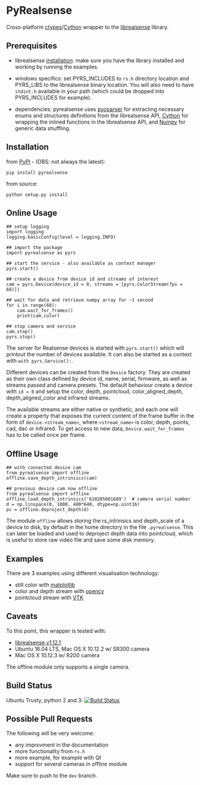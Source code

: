 # PyRealsense

Cross-platform [ctypes](https://docs.python.org/2/library/ctypes.html)/[Cython](http://cython.org/) wrapper to the [librealsense](https://github.com/IntelRealSense/librealsense) library.


## Prerequisites

- librealsense [installation](https://github.com/IntelRealSense/librealsense#installation-guide): make sure you have the library installed and working by running the examples.

- windows specifics: set PYRS_INCLUDES to `rs.h` directory location and PYRS_LIBS to the librealsense binary location. You will also need to have `stdint.h` available in your path (which could be dropped into PYRS_INCLUDES for example).

- dependencies: pyrealsense uses [pycparser](https://github.com/eliben/pycparser) for extracting necessary enums and structures definitions from the librealsense API, [Cython](http://cython.org/) for wrapping the inlined functions in the librealsense API, and [Numpy](http://www.numpy.org/) for generic data shuffling.


## Installation

from [PyPI](https://pypi.python.org/pypi/pyrealsense/1.4) - (OBS: not always the latest):

    pip install pyrealsense

from source:

    python setup.py install


## Online Usage

```
## setup logging
import logging
logging.basicConfig(level = logging.INFO)

## import the package
import pyrealsense as pyrs

## start the service - also available as context manager
pyrs.start()

## create a device from device id and streams of interest
cam = pyrs.Device(device_id = 0, streams = [pyrs.ColorStream(fps = 60)])

## wait for data and retrieve numpy array for ~1 second
for i in range(60):
    cam.wait_for_frames()
    print(cam.color)

## stop camera and service
cam.stop()
pyrs.stop()
```

The server for Realsense devices is started with `pyrs.start()` which will printout the number of devices available. It can also be started as a context with `with pyrs.Service():`.

Different devices can be created from the `Device` factory. They are created as their own class defined by device id, name, serial, firmware, as well as streams passed and camera presets. The default behaviour create a device with `id = 0` and setup the color, depth, pointcloud, color_aligned_depth, depth_aligned_color and infrared streams.

The available streams are either native or synthetic, and each one will create a property that exposes the current content of the frame buffer in the form of `device.<stream_name>`, where `<stream_name>` is color, depth, points, cad, dac or infrared. To get access to new data, `Device.wait_for_frames` has to be called once per frame.


## Offline Usage
```
## with connected device cam
from pyrealsense import offline
offline.save_depth_intrinsics(cam)
```

```
## previous device cam now offline
from pyrealsense import offline
offline.load_depth_intrinsics('610205001689')  # camera serial number
d = np.linspace(0, 1000, 480*640, dtype=np.uint16)
pc = offline.deproject_depth(d)
```

The module `offline` allows storing the rs_intrinsics and depth_scale of a device to disk, by default in the home directory in the file `.pyrealsense`. This can later be loaded and used to deproject depth data into pointcloud, which is useful to store raw video file and save some disk memory.


## Examples

There are 3 examples using different visualisation technology:
- still color with [matplotlib](http://matplotlib.org/)
- color and depth stream with [opencv](http://opencv.org/)
- pointcloud stream with [VTK](http://www.vtk.org/)


## Caveats

To this point, this wrapper is tested with:

- [librealsense v1.12.1](https://github.com/IntelRealSense/librealsense/tree/v1.12.1)
- Ubuntu 16.04 LTS, Mac OS X 10.12.2 w/ SR300 camera
- Mac OS X 10.12.3 w/ R200 camera

The offline module only supports a single camera.


## Build Status

Ubuntu Trusty, python 2 and 3: [![Build Status](https://travis-ci.org/toinsson/pyrealsense.svg?branch=master)](https://travis-ci.org/toinsson/pyrealsense)


## Possible Pull Requests

The following will be very welcome:
- any improvment in the documentation
- more functionality from `rs.h`
- more example, for example with Qt
- support for several cameras in offline module

Make sure to push to the `dev` branch.
